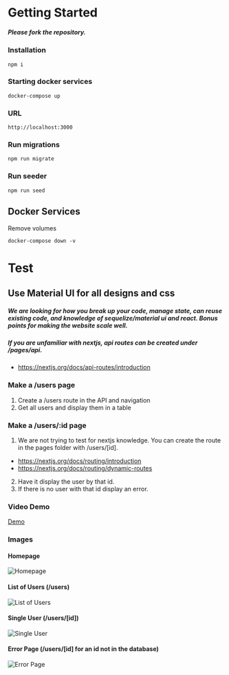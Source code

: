 # Getting Started

##### Please fork the repository.

### Installation

```
npm i
```

### Starting docker services

```
docker-compose up
```

### URL

```
http://localhost:3000
```

### Run migrations

```
npm run migrate
```

### Run seeder

```
npm run seed
```

## Docker Services

Remove volumes

```
docker-compose down -v
```

# Test

## Use Material UI for all designs and css

##### We are looking for how you break up your code, manage state, can reuse existing code, and knowledge of sequelize/material ui and react. Bonus points for making the website scale well.

##### If you are unfamiliar with nextjs, api routes can be created under /pages/api. 
- https://nextjs.org/docs/api-routes/introduction

### Make a /users page

1. Create a /users route in the API and navigation
2. Get all users and display them in a table

### Make a /users/:id page

1. We are not trying to test for nextjs knowledge. You can create the route in the pages folder with /users/[id].
- https://nextjs.org/docs/routing/introduction
- https://nextjs.org/docs/routing/dynamic-routes
2. Have it display the user by that id.
3. If there is no user with that id display an error.

### Video Demo
[Demo](https://imgur.com/m7OIYUc)

### Images

#### Homepage
![Homepage](https://user-images.githubusercontent.com/67024033/106401085-ce059680-63e7-11eb-963e-d50eaa8c1327.png)


#### List of Users (/users)
![List of Users](https://user-images.githubusercontent.com/67024033/106401096-e2e22a00-63e7-11eb-8299-2a3b3aa4c03f.png)


#### Single User (/users/[id])
![Single User](https://user-images.githubusercontent.com/67024033/106401124-0a38f700-63e8-11eb-9442-134178bd1984.png)

#### Error Page (/users/[id] for an id not in the database)
![Error Page](https://user-images.githubusercontent.com/67024033/106401161-3c4a5900-63e8-11eb-8674-1afdb2008e55.png)


